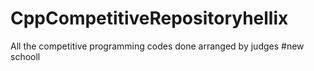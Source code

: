 # CppCompetitiveRepositoryhellix
All the competitive programming codes done arranged by judges
#new schooll
